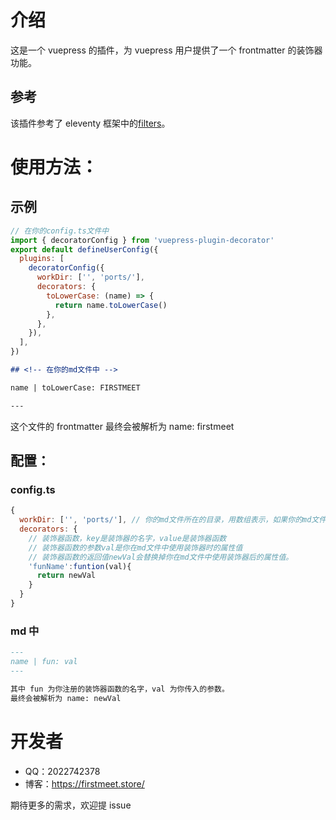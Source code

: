 # 介绍

这是一个 vuepress 的插件，为 vuepress 用户提供了一个 frontmatter 的装饰器功能。

## 参考

该插件参考了 eleventy 框架中的[filters](https://www.11ty.dev/docs/filters/)。

# 使用方法：

## 示例

```js
// 在你的config.ts文件中
import { decoratorConfig } from 'vuepress-plugin-decorator'
export default defineUserConfig({
  plugins: [
    decoratorConfig({
      workDir: ['', 'ports/'],
      decorators: {
        toLowerCase: (name) => {
          return name.toLowerCase()
        },
      },
    }),
  ],
})
```

```md
## <!-- 在你的md文件中 -->

name | toLowerCase: FIRSTMEET

---
```

这个文件的 frontmatter 最终会被解析为
name: firstmeet

## 配置：

### config.ts

```js
{
  workDir: ['', 'ports/'], // 你的md文件所在的目录，用数组表示，如果你的md文件在/src目录下，那么就是['']，如果你的md文件在/src/ports目录下，那么就是['ports/']。
  decorators: {
    // 装饰器函数，key是装饰器的名字，value是装饰器函数
    // 装饰器函数的参数val是你在md文件中使用装饰器时的属性值
    // 装饰器函数的返回值newVal会替换掉你在md文件中使用装饰器后的属性值。
    'funName':funtion(val){
      return newVal
    }
  }
}
```

### md 中

```md
---
name | fun: val
---

其中 fun 为你注册的装饰器函数的名字，val 为你传入的参数。
最终会被解析为 name: newVal
```

# 开发者

- QQ：2022742378
- 博客：https://firstmeet.store/

期待更多的需求，欢迎提 issue
